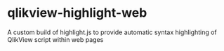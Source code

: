 qlikview-highlight-web
======================

A custom build of highlight.js to provide automatic syntax highlighting of QlikView script within web pages
